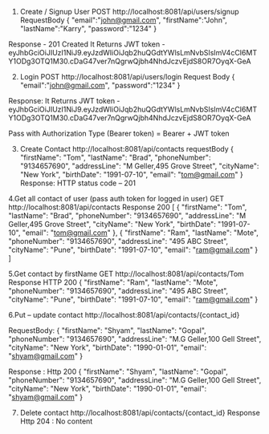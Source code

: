 

1)	Create / Signup User
POST http://localhost:8081/api/users/signup
RequestBody
{
    "email":"john@gmail.com",
    "firstName":"John",
    "lastName":"Karry",
    "password":"1234"
}

Response  - 201 Created
It Returns JWT token - eyJhbGciOiJIUzI1NiJ9.eyJzdWIiOiJqb2huQGdtYWlsLmNvbSIsImV4cCI6MTY1ODg3OTQ1M30.cDaG47ver7nQgrwQjbh4NhdJczvEjdS8OR7OyqX-GeA

2)	Login 
POST http://localhost:8081/api/users/login
Request Body
{
    "email":"john@gmail.com",
    "password":"1234"
}

Response:
It Returns JWT token - eyJhbGciOiJIUzI1NiJ9.eyJzdWIiOiJqb2huQGdtYWlsLmNvbSIsImV4cCI6MTY1ODg3OTQ1M30.cDaG47ver7nQgrwQjbh4NhdJczvEjdS8OR7OyqX-GeA






Pass with Authorization Type (Bearer token)   = Bearer  + JWT token

3. Create Contact
http://localhost:8081/api/contacts
requestBody 
{
    "firstName": "Tom",
    "lastName": "Brad",
    "phoneNumber": "9134657690",
    "addressLine": "M Geller,495 Grove Street",
    "cityName": "New York",
    "birthDate": "1991-07-10",
    "email": "tom@gmail.com"
}
Response: HTTP status code – 201

4.Get all contact of user (pass auth token for logged in user)
GET http://localhost:8081/api/contacts
Response 200
[
    {
        "firstName": "Tom",
        "lastName": "Brad",
        "phoneNumber": "9134657690",
        "addressLine": "M Geller,495 Grove Street",
        "cityName": "New York",
        "birthDate": "1991-07-10",
        "email": "tom@gmail.com"
    },
    {
        "firstName": "Ram",
        "lastName": "Mote",
        "phoneNumber": "9134657690",
        "addressLine": "495 ABC Street",
        "cityName": "Pune",
        "birthDate": "1991-07-10",
        "email": "ram@gmail.com"
    }
]


5.Get contact by firstName 
GET http://localhost:8081/api/contacts/Tom
Response HTTP 200
{
    "firstName": "Ram",
    "lastName": "Mote",
    "phoneNumber": "9134657690",
    "addressLine": "495 ABC Street",
    "cityName": "Pune",
    "birthDate": "1991-07-10",
    "email": "ram@gmail.com"
}


6.Put – update contact 
http://localhost:8081/api/contacts/{contact_id}

RequestBody:
{
    "firstName": "Shyam",
    "lastName": "Gopal",
    "phoneNumber": "9134657690",
    "addressLine": "M.G Geller,100 Gell Street",
    "cityName": "New York",
    "birthDate": "1990-01-01",
    "email": "shyam@gmail.com"
}


Response :
Http 200
{
    "firstName": "Shyam",
    "lastName": "Gopal",
    "phoneNumber": "9134657690",
    "addressLine": "M.G Geller,100 Gell Street",
    "cityName": "New York",
    "birthDate": "1990-01-01",
    "email": "shyam@gmail.com"
}

7. Delete contact
http://localhost:8081/api/contacts/{contact_id}
Response Http 204 : No content
